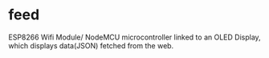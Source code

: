 # feed
ESP8266 Wifi Module/ NodeMCU microcontroller linked to an OLED Display, which displays data(JSON) fetched from the web.
